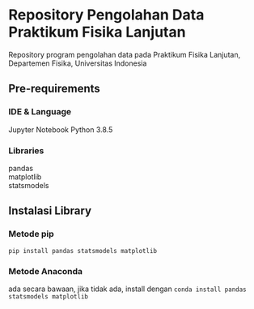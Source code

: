 # Repository Pengolahan Data Praktikum Fisika Lanjutan
Repository program pengolahan data pada Praktikum Fisika Lanjutan, Departemen Fisika, Universitas Indonesia

## Pre-requirements
### IDE & Language
Jupyter Notebook
Python 3.8.5

### Libraries
pandas  
matplotlib  
statsmodels

## Instalasi Library
### Metode pip
`pip install pandas statsmodels matplotlib`
### Metode Anaconda
ada secara bawaan, jika tidak ada, install dengan `conda install pandas statsmodels matplotlib`
